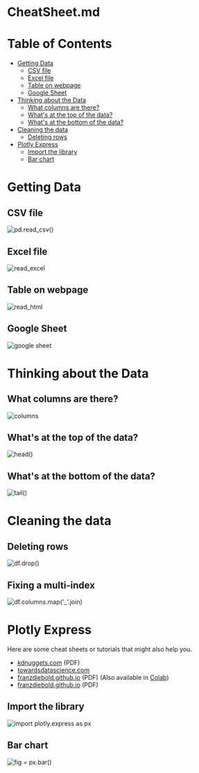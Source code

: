 # CheatSheet.md

# Table of Contents

- [Getting Data](#getting-data)
  - [CSV file](#csv-file)
  - [Excel file](#excel-file)
  - [Table on webpage](#table-on-webpage)
  - [Google Sheet](#google-sheet)
- [Thinking about the Data](#thinking-about-the-data)
  - [What columns are there?](#what-columns-are-there)
  - [What's at the top of the data?](#whats-at-the-top-of-the-data)
  - [What's at the bottom of the data?](#whats-at-the-bottom-of-the-data)
- [Cleaning the data](#cleaning-the-data)
  - [Deleting rows](#deleting-rows)
- [Plotly Express](#plotly-express)
  - [Import the library](#import-the-library)
  - [Bar chart](#bar-chart)


# Getting Data

## CSV file

![pd.read_csv()](Images/cheatsheet/read-csv.png)

## Excel file

![read_excel](Images/cheatsheet/read_excel.png)

## Table on webpage

![read_html](Images/cheatsheet/read_html.png)

## Google Sheet

![google sheet](Images/cheatsheet/google-sheet.png)

# Thinking about the Data

## What columns are there?

![columns](Images/cheatsheet/columns.png)

## What's at the top of the data?

![head()](Images/cheatsheet/head.png)

## What's at the bottom of the data?

![tail()](Images/cheatsheet/tail.png)

# Cleaning the data

## Deleting rows

![df.drop()](Images/cheatsheet/drop.png)

## Fixing a multi-index

![df.columns.map('_'.join)](Images/cheatsheet/multi-index-fix.png)

# Plotly Express

Here are some cheat sheets or tutorials that might also help you. 

+ [kdnuggets.com](https://www.kdnuggets.com/publications/sheets/Plotly_Express_for_Data_Visualization_Cheat_Sheet_KDnuggets.pdf) (PDF)
+ [towardsdatascience.com](https://towardsdatascience.com/cheat-codes-to-better-visualisations-with-plotly-express-21caece3db01) 
+ [franzdiebold.github.io](https://franzdiebold.github.io/plotly-express-cheat-sheet/Plotly_Express_cheat_sheet.pdf) (PDF) (Also available in [Colab](https://colab.research.google.com/github/FranzDiebold/plotly-express-cheat-sheet/blob/main/plotly-express-cheat-sheet.ipynb))
+ [franzdiebold.github.io](https://images.franzdiebold.github.io/image/upload/v1668605954/Marketing/Blog/Plotly_Cheat_Sheet.pdf) (PDF)

## Import the library

![import plotly.express as px](Images/cheatsheet/import-plotly-express.png)

## Bar chart


![fig = px.bar()](Images/cheatsheet/plotly-express-bar-chart.png)
